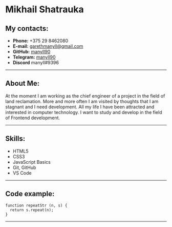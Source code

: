 # Mikhail Shatrauka
## My contacts:
- **Phone:** +375 29 8462080
- **E-mail:** garethmanyll@gmail.com
- **GitHub:** [manyll90](https://github.com/manyll90)
- **Telegram:** [manyll90](https://t.me/manyll90)
- **Discord** manyll#9396
***
## About Me:
 At the moment I am working as the chief engineer of a project in the field of land reclamation. More and more often I am visited by thoughts that I am stagnant and I need development. All my life I have been attracted and interested in computer technology. I want to study and develop in the field of Frontend development.
***
## Skills:
- HTML5
- CSS3
- JavaScript Basics
- Git, GitHub
- VS Code
***
## Code example:
```
function repeatStr (n, s) {
  return s.repeat(n);
}
```
***